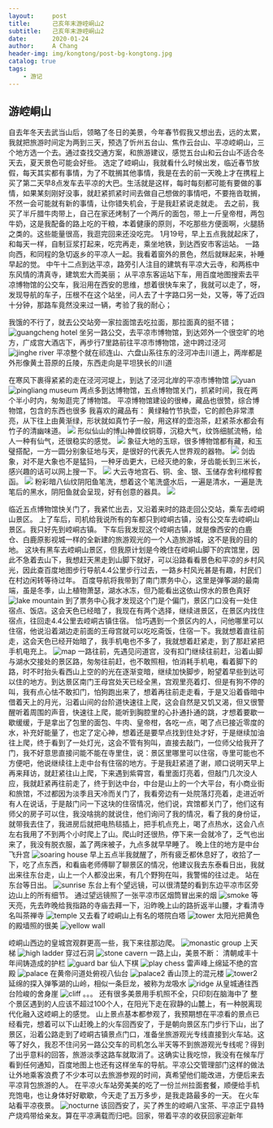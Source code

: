 ```yaml
---
layout:     post
title:      己亥年末游崆峒山2
subtitle:   己亥年末游崆峒山2
date:       2020-01-24
author:     A Chang
header-img: img/kongtong/post-bg-kongtong.jpg
catalog: true
tags:
    - 游记
---
```


## 游崆峒山

自去年冬天去武当山后，领略了冬日的美景，今年春节假我又想出去，远的太累，我就把旅游时间定为两到三天，预选了忻州五台山、焦作云台山、平凉崆峒山，三个地方选一个去。通过查找交通方案，和旅游建议，感觉五台山和云台山不适合冬天去，夏天景色可能会好些。
选定了崆峒山，我就看什么时候出发，临近春节放假，每天其实都有事情，为了不耽搁其他事情，我是在去的前一天晚上才在携程上买了第二天早8点发车去平凉的大巴。生活就是这样，每时每刻都可能有要做的事情，如果某刻刚好没事，就赶紧抓紧时间去做自己想做的事情吧，不要拖沓耽搁，不然一会可能就有新的事情，让你错失机会，于是我赶紧说走就走。
去之前，我买了半斤腊牛肉带上，自己在家还烤制了一个两斤的面包，带上一斤皇帝柑，两包牛奶，这是我配备的路上吃的干粮，本着健康的原则，不吃那些方便面啊，火腿肠之类的。这些能量很高，我逛完回来还没吃完。
1月19号，早上五点我就起床了，和每天一样，自制豆浆打起来，吃完再走，乘坐地铁，到达西安市客运站。
一路向西，和同程的急切返乡的平凉人一起。我看着窗外的景色，然后就眯起来，补睡早起的觉。
中午十二点到达平凉，路旁引人注目的建筑有平凉大云寺，和两栋中东风情的清真寺，建筑宏大而美丽；
从平凉东客运站下车，用百度地图搜索去平凉博物馆的公交车，我沿用在西安的思维，想着很快车来了，我就可以走了，呀，发现导航的车子，压根不在这个站坐，问人去了十字路口另一处，又等，等了近四十分钟，那路车竟然没来过一辆，考验了我的耐心；

我饿的不行了，就去公交站旁一家拉面馆去吃拉面，那拉面真的挺不错；
![guangcheng hotel](../img/kongtong/guangcheng-hotel.jpg)
坐另一路公交，去平凉市博物馆，到达郊外一个很空旷的地方，广成宫大酒店下，再步行7里路前往平凉市博物馆，途中跨过泾河
![jinghe river](../img/kongtong/jinghe-river.jpg)
平凉整个就在祁连山、六盘山系往东的泾河冲击川道上，两岸都是外形像黄土苔原的丘陵，东西走向是平坦狭长的川道

在寒风下裹得紧紧的走在泾河河堤上，到达了泾河北岸的平凉市博物馆
![yuan](../img/kongtong/yuan.jpg)
![pingliang museum](../img/kongtong/pingliang-museum.jpg)
两点多到达博物馆，五点博物馆关门，抓紧时间，我在两个半小时内，匆匆逛完了博物馆。
平凉博物馆建设的很棒，藏品也很赞，综合博物馆，包含的东西也很多
我喜欢的藏品有：
黄绿釉竹节执壶，它的颜色非常漂亮，从下往上由黄渐绿，形状就如真竹子一般，用这样的壶泡茶，赶紧茶水都会有竹子的清幽味道。
![](../img/kongtong/object-1.jpg)
形似仙山的博山神兽纹铜尊，沉稳大气，纹饰细腻流畅，给人一种有仙气，还很稳实的感觉。
![](../img/kongtong/object-2.jpg)
象征大地的玉琮，很多博物馆都有藏，和玉璧搭配，一方一圆分别象征地与天，是很好的代表先人世界观的器物。
![](../img/kongtong/object-3.jpg)
剑齿象，对不是大象也不是猛犸，一种牙齿更大，已经灭绝的象，牙齿能长到三米长，感兴趣的话可以网上搜一下。
![](../img/kongtong/object-4.jpg)
大云寺地宫石、铜、金、银、玉储存舍利棺椁套函。
![](../img/kongtong/object-5.jpg)
粉彩暗八仙纹阴阳鱼笔洗，想着这个笔洗盛水后，一遍是清水，一遍是洗笔后的黑水，阴阳鱼就会呈现，好有创意的器具。
![](../img/kongtong/object-6.jpg)

临近五点博物馆快关门了，我紧忙出去，又沿着来时的路走回公交站，乘车去崆峒山景区。
上了车后，司机给我说所有的车都只到崆峒古镇，没有公交车去崆峒山景区。我只好先到崆峒古镇。
下车后我发现这个崆峒古镇，就是像西安的白鹿仓、白鹿原影视城一样的全新建的旅游观光的一个人造旅游城，这不是我的目的地。
这块有黑车去崆峒山景区，但我原计划是今晚住在崆峒山脚下的宾馆里，因此不急着去山下，我想赶天黑走到山脚下就好，可以沿路看看景色和平凉的乡村风光，因此查百度地图步行导航4.4公里步行过去，一路乡村风光甚是有趣，村民们在村边闲转等待过年。
百度导航将我带到了南门票务中心，这里是弹筝湖的最南端，虽是冬季，山上植物萧瑟，湖水冰冻，但乃能看出这依山傍水的景色真好
![lake mountain](../img/kongtong/lake-mountain.jpg)
到了票务中心我才发现这个门是个偏门，景区门口没有一处住宿点、饭店。这会天色已经暗了，我现在有两个选择，继续进景区，在景区内找住宿点，往回走4.4公里去崆峒古镇住宿。
恰巧遇到一个景区内的人，问他哪里可以住宿，他说沿着湖边走前面的王母宫就可以吃吃斋饭，住宿一下。我就想着直往前走，这会天色已经开始暗了，我手机电也不多了，我就想着赶紧走，到了那赶紧把手机电充上。
![map](../img/kongtong/map.jpg)
一路往前，先遇见问道宫，没有扣门继续往前赶，沿着山脚与湖水交接处的景区路，匆匆往前赶，也不敢照相，怕消耗手机电，看着脚下的路，时不时抬头看西山上空的的光在逐渐变暗，继续加快脚步，盼望着早些到达可以住的地方。到达景区南门王母宫处天已经全黑，宫观里亮着灯、但是有狗不停的叫，我有点心怯不敢扣门，怕狗跑出来了，想着再往前走走看，于是又沿着昏暗中借着天上的月光，沿着山间的台阶道快速往上爬，这会自然是又饥又渴，但又很警醒听着周围的声音，快速往上爬，能听到胸腔里的心扑通扑通的跳，才想着要歇一歇缓缓，于是拿出了包里的面包、牛肉、皇帝柑，各吃一点，喝了点已接近零度的水，补充好能量了，也定了定心神，想着还是要早点找到住处才好，于是继续加油往上爬，终于看到了一处灯光，这会不管有狗叫，直接去敲门，一位师父给我开了门，我不好意思直接问能不能在寺里住，说：景区里哪里可以住宿，寺里可能也不方便吧，他说继续往上走中台有住宿的地方。于是我赶紧道了谢，顺口说明天早上再来拜访，就赶紧往山上爬，下来遇到紫霄宫，看里面灯亮着，但敲门几次没人应，我就赶紧再往前走了，终于到达中台，中台是山上的一个大平台，有小商业街和旅馆，不过都因为淡季且天冷而关门了，我看旁边有一处院落灯亮着，走进近听有人在说话，于是敲门问一下这块的住宿情况，他们说，宾馆都关门了，他们这有师父的房子可以住，我没啥挑的就说住，他们询问了我的情况，看了我的身份证，就带我去住了，我进房后就把电热毯插上，把手机点充上，喝了点热水，这会八点左右我用了不到两个小时爬上了山。爬山时还很热，停下来一会就冷了，乏气也出来了，我没有脱衣服，盖了两床被子，九点多就早早睡了。
晚上住的地方是中台飞升宫
![soaring house](../img/kongtong/soaring-house.jpg)
早上五点半我就醒了，所有疲乏都休息好了，收拾了一下，吃了点东西，和看庙老师傅聊了聊景区的情况，他建议我去东泰看日出，我就出来往东台走，山上一个人都没出来，有几个野狗在叫，我警惕的往过走。
站在东台等日出。
![sunrise](../img/kongtong/sunrise.jpg)
东台上有个望远镜，可以很清楚的看到东边平凉市区旁边山上的所有细节。
通过望远镜照了一张平凉市区烟筒冒出来的烟
![smoke](../img/kongtong/smoke.jpg)
等天亮，先去昨晚给我指路的寺庙去拜一下，沿昨晚上山的路折返半山腰，才看清寺名叫茶禅寺
![temple](../img/kongtong/temple.jpg)
又去看了崆峒山上有名的塔院白塔
![tower](../img/kongtong/tower.jpg)
太阳光把黄色的殿墙照的很美
![yellow wall](../img/kongtong/yellow-wall.jpg)

崆峒山西边的皇城宫观群更高一些，我下来往那边爬。
![monastic group](../img/kongtong/monastic-group.jpg)
上天梯
![high ladder](../img/kongtong/high-ladder.jpg)
穿过石洞
![stone cavern](../img/kongtong/stone-cavern.jpg)
一路上山，美景不断：
清朝咸丰十年间铸造成的护栏
![guard bar](../img/kongtong/guard-bar.jpg)
仙人下棋
![play chess](../img/kongtong/play-chess.jpg)
雷声峰上绵延不绝的宫殿
![palace](../img/kongtong/palace.jpg)
在黄帝问道处俯视八仙台
![palace2](../img/kongtong/palace2.jpg)
香山顶上的混元楼
![tower2](../img/kongtong/tower2.jpg)
延绵的探入弹筝湖的山岭，相似一条巨龙，被称为龙吸水
![ridge](../img/kongtong/ridge.jpg)
从皇城通往西台险峻的舍身崖
![cliff](../img/kongtong/cliff.jpg)
。。。
还有很多美景用手机照不全，只印刻在脑海中了
整个景区遇到的人应该不超过100个人，在阳光下走在寂静的山麓上，有一种脱离现代化融入这崆峒上的感觉。
山上景点基本都参观了，我预期想在平凉看的景点已经看完，想着可以下山赶晚上的火车回西安了，于是朝向景区东门步行下山，出了景区，沿着公路走到了崆峒古镇景点门口，准备坐旅游观光专线直接到火车站。这等了好久，我忍不住问另一路公交车的司机怎么半天等不到旅游观光专线呢？得到了出乎意料的回答，旅游淡季这路车就取消了。这确实让我吃惊，我没有在候车厅看到任何通知，百度地图上也还有这样坐车的导航。平凉公交管理部门这样的做法让外地乘客浪费了不少本可以去旅游参观的时间，真希望他们能改进，方便后来去平凉背包旅游的人。
在平凉火车站旁美美的吃了一份兰州拉面套餐，顺便给手机充饱电，也让身体好好歇歇，今天走了五万多步，是我走路最多的一天。
在火车站看平凉夜景。
![nocturne](../img/kongtong/nocturne.jpg)
该回西安了，买了养生的崆峒八宝茶、平凉正宁县特产烧鸡带给亲友。算在平凉满载而归吧。回家，带着平凉的收获回家迎新年